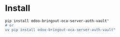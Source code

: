 # Install

```bash
pip install odoo-bringout-oca-server-auth-vault"
# or
uv pip install odoo-bringout-oca-server-auth-vault"
```
